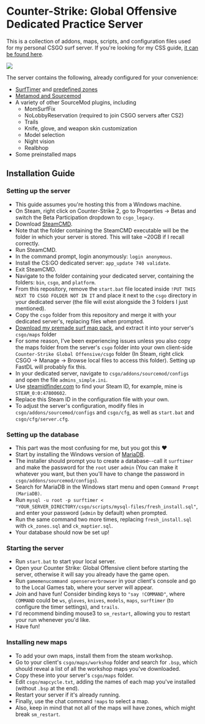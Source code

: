 # Counter-Strike: Global Offensive Dedicated Practice Server
This is a collection of addons, maps, scripts, and configuration files used for my personal CSGO surf server. If you're looking for my CSS guide, [it can be found here](https://github.com/evelyndrake/css-surf-practice-server).

![](https://i.imgur.com/bpTn31a.png)

The server contains the following, already configured for your convenience:
- [SurfTimer](https://github.com/surftimer/SurfTimer) and [predefined zones](https://github.com/Sayt123/SurfZones)
- [Metamod and Sourcemod](https://www.sourcemod.net/)
- A variety of other SourceMod plugins, including
    - MomSurfFix
    - NoLobbyReservation (required to join CSGO servers after CS2)
    - Trails
    - Knife, glove, and weapon skin customization
    - Model selection
    - Night vision
    - Realbhop
- Some preinstalled maps
## Installation Guide
### Setting up the server
- This guide assumes you're hosting this from a Windows machine.
- On Steam, right click on Counter-Strike 2, go to Properties -> Betas and switch the Beta Participation dropdown to `csgo_legacy`.
- Download [SteamCMD](https://steamcdn-a.akamaihd.net/client/installer/steamcmd.zip).
- Note that the folder containing the SteamCMD executable will be the folder in which your server is stored. This will take ~20GB if I recall correctly.
- Run SteamCMD.
- In the command prompt, login anonymously: `login anonymous`.
- Install the CS:GO dedicated server: `app_update 740 validate`.
- Exit SteamCMD.
- Navigate to the folder containing your dedicated server, containing the folders: `bin`, `csgo`, and `platform`.
- From this repository, remove the `start.bat` file located inside `!PUT THIS NEXT TO CSGO FOLDER NOT IN IT` and place it next to the `csgo` directory in your dedicated server (the file will exist alongside the 3 folders I just mentioned).
- Copy the `csgo` folder from this repository and merge it with your dedicated server's, replacing files when prompted.
- [Download my premade surf map pack](https://drive.google.com/file/d/1e96J0UEXmt8D-dD4p3Af9d5tgRO9N75T/view?usp=sharing), and extract it into your server's `csgo/maps` folder
- For some reason, I've been experiencing issues unless you also copy the maps folder from the server's `csgo` folder into your own client-side `Counter-Strike Global Offensive/csgo` folder (In Steam, right click CSGO -> Manage -> Browse local files to access this folder). Setting up FastDL will probably fix this.
- In your dedicated server, navigate to `csgo/addons/sourcemod/configs` and open the file `admins_simple.ini`.
- Use [steamidfinder.com](https://www.steamidfinder.com/) to find your Steam ID, for example, mine is `STEAM_0:0:47800602`.
- Replace this Steam ID in the configuration file with your own.
- To adjust the server's configuration, modify files in `csgo/addons/sourcemod/configs` and `csgo/cfg`, as well as `start.bat` and `csgo/cfg/server.cfg`.
### Setting up the database
- This part was the most confusing for me, but you got this ♥
- Start by installing the Windows version of [MariaDB](https://mariadb.org/download/?t=mariadb).
- The installer should prompt you to create a database--call it `surftimer` and make the password for the `root` user `admin` (You can make it whatever you want, but then you'll have to change the password in `csgo/addons/sourcemod/configs`).
- Search for MariaDB in the Windows start menu and open `Command Prompt (MariaDB)`.
- Run `mysql -u root -p surftimer < "YOUR_SERVER_DIRECTORY/csgo/scripts/mysql-files/fresh_install.sql"`, and enter your password (`admin` by default) when prompted.
- Run the same command two more times, replacing `fresh_install.sql` with `ck_zones.sql` and `ck_maptier.sql`.
- Your database should now be set up!
### Starting the server
- Run `start.bat` to start your local server.
- Open your Counter Strike: Global Offensive client before starting the server, otherwise it will say you already have the game open.
- Run `gamemenucommand openserverbrowser` in your client's console and go to the Local Games tab, where your server will appear.
- Join and have fun! Consider binding keys to `"say !COMMAND"`, where `COMMAND` could be `ws`, `gloves`, `knives`, `models`, `maps`, `surftimer` (to configure the timer settings), and `trails`.
- I'd recommend binding mouse3 to `sm_restart`, allowing you to restart your run whenever you'd like.
- Have fun!
### Installing new maps
- To add your own maps, install them from the steam workshop.
- Go to your client's `csgo/maps/workshop` folder and search for `.bsp`, which should reveal a list of all the workshop maps you've downloaded.
- Copy these into your server's `csgo/maps` folder.
- Edit `csgo/mapcycle.txt`, adding the names of each map you've installed (without `.bsp` at the end).
- Restart your server if it's already running.
- Finally, use the chat command `!maps` to select a map.
- Also, keep in mind that not all of the maps will have zones, which might break `sm_restart`.